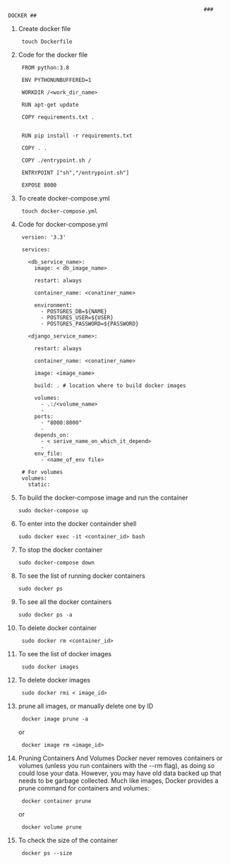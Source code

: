                                                                   ### DOCKER ##
  
  1. Create docker file

          touch Dockerfile
          
  2. Code for the docker file 

          FROM python:3.8

          ENV PYTHONUNBUFFERED=1

          WORKDIR /<work_dir_name>

          RUN apt-get update

          COPY requirements.txt .


          RUN pip install -r requirements.txt

          COPY . .

          COPY ./entrypoint.sh /

          ENTRYPOINT ["sh","/entrypoint.sh"]

          EXPOSE 8000
          
  3. To create docker-compose.yml

          touch docker-compose.yml
          
  4. Code for docker-compose.yml

          version: '3.3'

          services:

            <db_service_name>:
              image: < db_image_name>
              
              restart: always
              
              container_name: <conatiner_name>
              
              environment:
                - POSTGRES_DB=${NAME}
                - POSTGRES_USER=${USER}
                - POSTGRES_PASSWORD=${PASSWORD}

            <django_service_name>:
            
              restart: always
              
              container_name: <conatiner_name>
              
              image: <image_name>
              
              build: . # location where to build docker images
              
              volumes:
                - .:/<volume_name>
                - 
              ports:
                - "8000:8000"
                - 
              depends_on:
                - < serive_name_on_which_it_depend>
                - 
              env_file:
                - <name_of_env file>

          # For volumes
          volumes:
            static:
            
   5. To build the docker-compose image and run the container

          sudo docker-compose up
   
   6. To enter into the docker containder shell

          sudo docker exec -it <container_id> bash
          
   7. To stop the docker container

          sudo docker-compose down
          
   8. To see the list of running docker containers

          sudo docker ps
          
   9. To see all the docker containers

          sudo docker ps -a
   
   10. To delete docker container

            sudo docker rm <container_id>
            
   11. To see the list of docker images

            sudo docker images
            
   12. To delete docker images

            sudo docker rmi < image_id>
            
   13. prune all images, or manually delete one by ID
    
            docker image prune -a
            
          or
       
            docker image rm <image_id>
            
   14. Pruning Containers And Volumes
        Docker never removes containers or volumes (unless you run containers with the --rm flag), as doing so could lose your data. However, you may             have old data backed up that needs to be garbage collected.
        Much like images, Docker provides a prune command for containers and volumes:
        
            docker container prune
            
          or
          
            docker volume prune
            
   15. To check the size of the container

            docker ps --size

          
    
